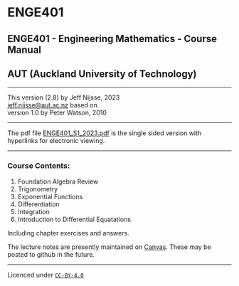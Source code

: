 # ENGE401
## ENGE401 - Engineering Mathematics - Course Manual
## AUT (Auckland University of Technology)
***
This version (2.8) by Jeff Nijsse, 2023\
<jeff.nijsse@aut.ac.nz>
based on\
version 1.0 by Peter Watson, 2010
***
The pdf file [ENGE401_S1_2023.pdf](ENGE401_S1_2023.pdf) is the single sided version with hyperlinks for electronic viewing.
***
### Course Contents:
1. Foundation Algebra Review
2. Trigonometry
3. Exponential Functions
4. Differentiation
5. Integration
6. Introduction to Differential Equatations

Including chapter exercises and answers.

The lecture notes are presently maintained on [Canvas](https://canvas.aut.ac.nz/). These may be posted to github in the future.
***
Licenced under [`CC-BY-4.0`](https://creativecommons.org/licenses/by/4.0/)
